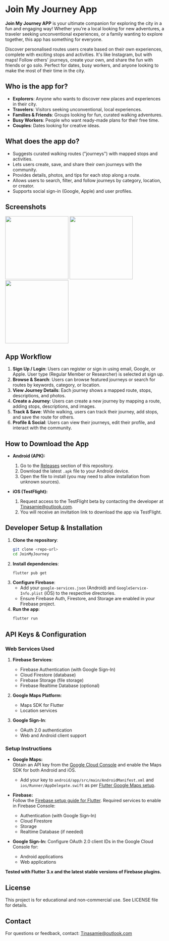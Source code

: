 # Join My Journey App

**Join My Journey APP** is your ultimate companion for exploring the city in a fun and engaging way! Whether you're a local looking for new adventures, a traveler seeking unconventional experiences, or a family wanting to explore together, this app has something for everyone.

Discover personalised routes users create based on their own experiences, complete with exciting stops and activities. It's like Instagram, but with maps! Follow others' journeys, create your own, and share the fun with friends or go solo. Perfect for dates, busy workers, and anyone looking to make the most of their time in the city.

## Who is the app for?

- **Explorers**: Anyone who wants to discover new places and experiences in their city.
- **Travelers**: Visitors seeking unconventional, local experiences.
- **Families & Friends**: Groups looking for fun, curated walking adventures.
- **Busy Workers**: People who want ready-made plans for their free time.
- **Couples**: Dates looking for creative ideas.

## What does the app do?

- Suggests curated walking routes ("journeys") with mapped stops and activities.
- Lets users create, save, and share their own journeys with the community.
- Provides details, photos, and tips for each stop along a route.
- Allows users to search, filter, and follow journeys by category, location, or creator.
- Supports social sign-in (Google, Apple) and user profiles.

## Screenshots

<!-- Replace these links with your actual screenshots -->
<img src="https://via.placeholder.com/250x500?text=Home+Screen" width="200"/>
<img src="https://via.placeholder.com/250x500?text=Journey+Details" width="200"/>
<img src="https://via.placeholder.com/250x500?text=Create+Journey" width="200"/>

## App Workflow

1. **Sign Up / Login**: Users can register or sign in using email, Google, or Apple. User type (Regular Member or Researcher) is selected at sign up.
2. **Browse & Search**: Users can browse featured journeys or search for routes by keywords, category, or location.
3. **View Journey Details**: Each journey shows a mapped route, stops, descriptions, and photos.
4. **Create a Journey**: Users can create a new journey by mapping a route, adding stops, descriptions, and images.
5. **Track & Save**: While walking, users can track their journey, add stops, and save the route for others.
6. **Profile & Social**: Users can view their journeys, edit their profile, and interact with the community.

## How to Download the App

- **Android (APK):**
  1. Go to the [Releases](https://github.com/<your-repo>/releases) section of this repository.
  2. Download the latest `.apk` file to your Android device.
  3. Open the file to install (you may need to allow installation from unknown sources).

- **iOS (TestFlight):**
  1. Request access to the TestFlight beta by contacting the developer at Tinasamie@outlook.com.
  2. You will receive an invitation link to download the app via TestFlight.

## Developer Setup & Installation

1. **Clone the repository**:
   ```bash
   git clone <repo-url>
   cd JoinMyJourney
   ```
2. **Install dependencies**:
   ```bash
   flutter pub get
   ```
3. **Configure Firebase**:
   - Add your `google-services.json` (Android) and `GoogleService-Info.plist` (iOS) to the respective directories.
   - Ensure Firebase Auth, Firestore, and Storage are enabled in your Firebase project.
4. **Run the app**:
   ```bash
   flutter run
   ```

## API Keys & Configuration

### Web Services Used

1. **Firebase Services**:
   - Firebase Authentication (with Google Sign-In)
   - Cloud Firestore (database)
   - Firebase Storage (file storage)
   - Firebase Realtime Database (optional)

2. **Google Maps Platform**:
   - Maps SDK for Flutter
   - Location services

3. **Google Sign-In**:
   - OAuth 2.0 authentication
   - Web and Android client support

### Setup Instructions

- **Google Maps:**  
  Obtain an API key from the [Google Cloud Console](https://console.cloud.google.com/) and enable the Maps SDK for both Android and iOS.
  - Add your key to `android/app/src/main/AndroidManifest.xml` and `ios/Runner/AppDelegate.swift` as per [Flutter Google Maps setup](https://pub.dev/packages/google_maps_flutter).

- **Firebase:**  
  Follow the [Firebase setup guide for Flutter](https://firebase.flutter.dev/docs/overview/).
  Required services to enable in Firebase Console:
  - Authentication (with Google Sign-In)
  - Cloud Firestore
  - Storage
  - Realtime Database (if needed)

- **Google Sign-In:**
  Configure OAuth 2.0 client IDs in the Google Cloud Console for:
  - Android applications
  - Web applications

**Tested with Flutter 3.x and the latest stable versions of Firebase plugins.**

## License

This project is for educational and non-commercial use. See LICENSE file for details.

## Contact

For questions or feedback, contact: Tinasamie@outlook.com

